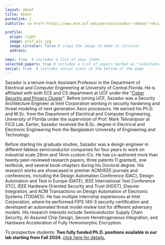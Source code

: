 ```yaml
---
layout: about
title: About
permalink: /
subtitle: <a href='https://www.ece.ucf.edu/person/sazadur-rahman/'>Assistant Professor @ECE, UCF</a>

profile:
  align: right
  image: prof_pic.jpg
  image_circular: false # crops the image to make it circular
  address:

news: true  # includes a list of news items
selected_papers: true # includes a list of papers marked as "selected={true}"
social: true  # includes social icons at the bottom of the page
---
```


Sazadur is a tenure-track Assistant Professor in the Department of Electrical and Computer Engineering at University of Central Florida. He is affiliated with both ECE and CS department at UCF under the "<a href='https://cyber.cs.ucf.edu/'>Cyber Security and Privacy Cluster</a>". Before joining UCF, Sazadur was a Security Architecture Engineer at Intel Corporation working in security hardening and threat modeling of next generation Xeon processors. He earned his Ph.D. and M.Sc. from the Department of Electrical and Computer Engineering, University of Florida under the supervision of Prof. Mark Tehranipoor at FICS Lab. Earlier, Sazadur received the B.Sc. degree in Electrical and Electronic Engineering from the Bangladesh University of Engineering and Technology.

Before starting his graduate studies, Sazadur was a design engineer in different fabless semiconductor companies for four years to work on industrial scale 28nm and 14nm custom ICs. He has co-authored more than twenty peer-reviewed research papers, three patents (1 granted), one textbook, and several book-chapters during his Doctoral degree. His research works are showcased in premier ACM/IEEE journals and conferences, including the Design Automation Conference (DAC), Design Automation and Test in Europe (DATE), IEEE International Test Conference (ITC), IEEE Hardware Oriented Security and Trust (HOST), Elsevier Integration, and ACM Transactions on Design Automation of Electronic Systems (TODAES). He has multiple internship experiences at Intel Corporation, where he performed FIPS 140-3 security certification and developed an automated threat model review tool for different adversary models. His research interests include Semiconductor Supply Chain Security, AI-Assured Chip Design, Secure Henetrogeneous Integration, and Hardware Acceleration of Fully Homomorphic Encryption. 

To prospective students: **Two fully funded Ph.D. positions available in our lab starting from Fall 2024.** <a href='https://sazadur.github.io/prospective/'>click here for details.</a>
